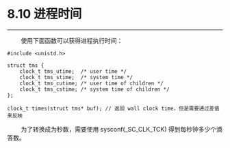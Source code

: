 # 8.10 进程时间
***

&emsp;&emsp;
使用下面函数可以获得进程执行时间：

    #include <unistd.h>
    
    struct tms {
        clock_t tms_utime;  /* user time */
        clock_t tms_stime;  /* system time */
        clock_t tms_cutime; /* user time of children */
        clock_t tms_cstime; /* system time of children */
    };
    
    clock_t times(struct tms* buf); // 返回 wall clock time，但是需要通过差值来反映

&emsp;&emsp;
为了转换成为秒数，需要使用 sysconf(\_SC\_CLK\_TCK) 得到每秒钟多少个滴答数。
